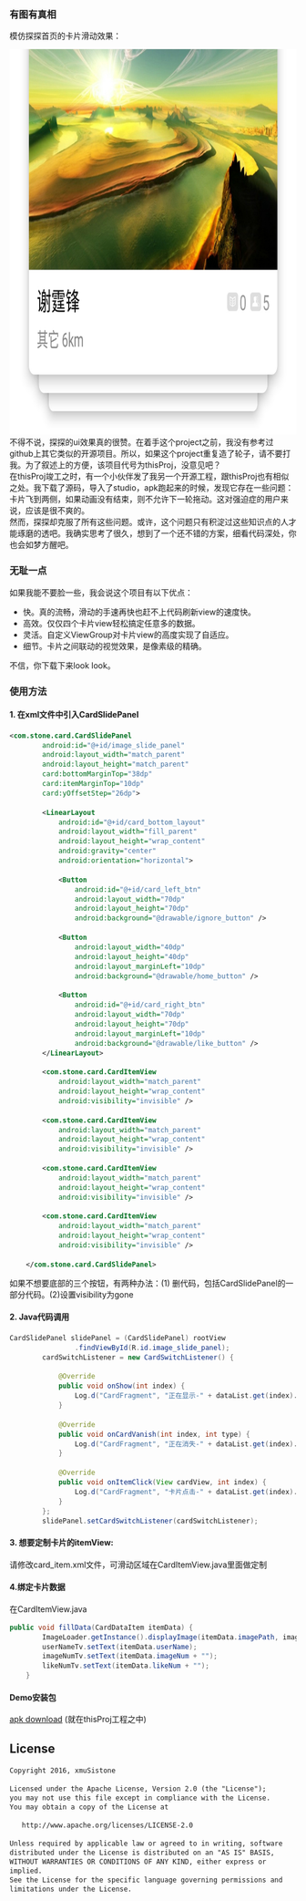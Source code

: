 
### 有图有真相
模仿探探首页的卡片滑动效果：
<td>
	 <img src="capture4.jpg" width="880" height="676" /><br>
</td>
不得不说，探探的ui效果真的很赞。在着手这个project之前，我没有参考过github上其它类似的开源项目。所以，如果这个project重复造了轮子，请不要打我。为了叙述上的方便，该项目代号为thisProj，没意见吧？<br>
在thisProj竣工之时，有一个小伙伴发了我另一个开源工程，跟thisProj也有相似之处。我下载了源码，导入了studio，apk跑起来的时候，发现它存在一些问题：卡片飞到两侧，如果动画没有结束，则不允许下一轮拖动。这对强迫症的用户来说，应该是很不爽的。<br>
然而，探探却克服了所有这些问题。或许，这个问题只有积淀过这些知识点的人才能琢磨的透吧。我确实思考了很久，想到了一个还不错的方案，细看代码深处，你也会如梦方醒吧。<br>

### 无耻一点
如果我能不要脸一些，我会说这个项目有以下优点：<br>
* 快。真的流畅，滑动的手速再快也赶不上代码刷新view的速度快。<br>
* 高效。仅仅四个卡片view轻松搞定任意多的数据。<br>
* 灵活。自定义ViewGroup对卡片view的高度实现了自适应。<br>
* 细节。卡片之间联动的视觉效果，是像素级的精确。<br>

不信，你下载下来look look。
### 使用方法
#### 1. 在xml文件中引入CardSlidePanel
```xml
<com.stone.card.CardSlidePanel
        android:id="@+id/image_slide_panel"
        android:layout_width="match_parent"
        android:layout_height="match_parent"
        card:bottomMarginTop="38dp"
        card:itemMarginTop="10dp"
        card:yOffsetStep="26dp">

        <LinearLayout
            android:id="@+id/card_bottom_layout"
            android:layout_width="fill_parent"
            android:layout_height="wrap_content"
            android:gravity="center"
            android:orientation="horizontal">

            <Button
                android:id="@+id/card_left_btn"
                android:layout_width="70dp"
                android:layout_height="70dp"
                android:background="@drawable/ignore_button" />

            <Button
                android:layout_width="40dp"
                android:layout_height="40dp"
                android:layout_marginLeft="10dp"
                android:background="@drawable/home_button" />

            <Button
                android:id="@+id/card_right_btn"
                android:layout_width="70dp"
                android:layout_height="70dp"
                android:layout_marginLeft="10dp"
                android:background="@drawable/like_button" />
        </LinearLayout>

        <com.stone.card.CardItemView
            android:layout_width="match_parent"
            android:layout_height="wrap_content"
            android:visibility="invisible" />

        <com.stone.card.CardItemView
            android:layout_width="match_parent"
            android:layout_height="wrap_content"
            android:visibility="invisible" />

        <com.stone.card.CardItemView
            android:layout_width="match_parent"
            android:layout_height="wrap_content"
            android:visibility="invisible" />

        <com.stone.card.CardItemView
            android:layout_width="match_parent"
            android:layout_height="wrap_content"
            android:visibility="invisible" />

    </com.stone.card.CardSlidePanel>
```
如果不想要底部的三个按钮，有两种办法：(1) 删代码，包括CardSlidePanel的一部分代码。(2)设置visibility为gone
#### 2. Java代码调用<br>
```java
CardSlidePanel slidePanel = (CardSlidePanel) rootView
                .findViewById(R.id.image_slide_panel);
        cardSwitchListener = new CardSwitchListener() {

            @Override
            public void onShow(int index) {
                Log.d("CardFragment", "正在显示-" + dataList.get(index).userName);
            }

            @Override
            public void onCardVanish(int index, int type) {
                Log.d("CardFragment", "正在消失-" + dataList.get(index).userName + " 消失type=" + type);
            }

            @Override
            public void onItemClick(View cardView, int index) {
                Log.d("CardFragment", "卡片点击-" + dataList.get(index).userName);
            }
        };
        slidePanel.setCardSwitchListener(cardSwitchListener);
```
#### 3. 想要定制卡片的itemView:<br>
请修改card_item.xml文件，可滑动区域在CardItemView.java里面做定制

#### 4.绑定卡片数据
在CardItemView.java
```java
public void fillData(CardDataItem itemData) {
        ImageLoader.getInstance().displayImage(itemData.imagePath, imageView);
        userNameTv.setText(itemData.userName);
        imageNumTv.setText(itemData.imageNum + "");
        likeNumTv.setText(itemData.likeNum + "");
    }
```

#### Demo安装包
[apk download](CardSlidePanel.apk) (就在thisProj工程之中)

## License

    Copyright 2016, xmuSistone

    Licensed under the Apache License, Version 2.0 (the "License");
    you may not use this file except in compliance with the License.
    You may obtain a copy of the License at

       http://www.apache.org/licenses/LICENSE-2.0

    Unless required by applicable law or agreed to in writing, software
    distributed under the License is distributed on an "AS IS" BASIS,
    WITHOUT WARRANTIES OR CONDITIONS OF ANY KIND, either express or implied.
    See the License for the specific language governing permissions and
    limitations under the License.

